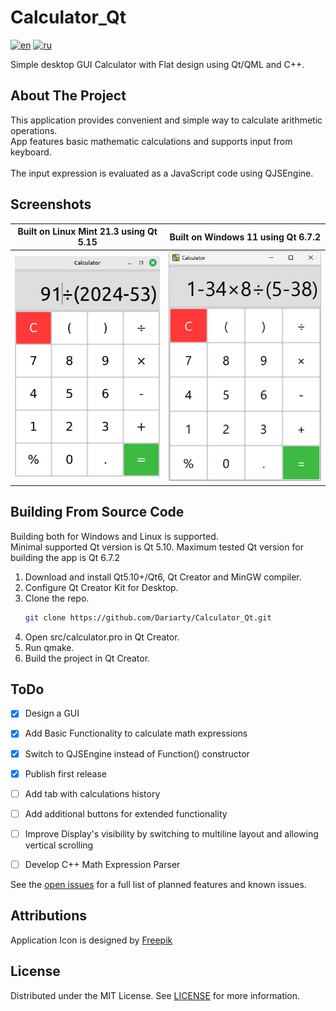 # Calculator_Qt

[![en](https://img.shields.io/badge/lang-en-blue.svg)](https://github.com/Dariarty/Calculator_Qt/blob/main/README.md)
[![ru](https://img.shields.io/badge/lang-ru-red.svg)](https://github.com/Dariarty/Calculator_Qt/blob/main/README.ru.md)

Simple desktop GUI Calculator with Flat design using Qt/QML and C++.

## About The Project

This application provides convenient and simple way to calculate arithmetic operations. </br>
App features basic mathematic calculations and supports input from keyboard.  </br>
</br>
The input expression is evaluated as a JavaScript code using QJSEngine. </br>

## Screenshots

| Built on Linux Mint 21.3 using Qt 5.15 | Built on Windows 11 using Qt 6.7.2 |
| --- | --- |
![alt text](assets/screenshot_linuxmint.jpg) | ![alt text](assets/screenshot_windows11.jpg)

## Building From Source Code
Building both for Windows and Linux is supported. </br>
Minimal supported Qt version is Qt 5.10. Maximum tested Qt version for building the app is Qt 6.7.2 </br>
1.  Download and install Qt5.10+/Qt6, Qt Creator and MinGW compiler.</br>
2.  Configure Qt Creator Kit for Desktop. </br>
3.  Clone the repo.
     ```sh
     git clone https://github.com/Dariarty/Calculator_Qt.git
     ```
4.  Open src/calculator.pro in Qt Creator.</br>
5.  Run qmake.</br>
5.  Build the project in Qt Creator.</br>

## ToDo

- [x] Design a GUI
- [x] Add Basic Functionality to calculate math expressions
- [x] Switch to QJSEngine instead of Function() constructor
- [x] Publish first release
- [ ] Add tab with calculations history
- [ ] Add additional buttons for extended functionality
- [ ] Improve Display's visibility by switching to multiline layout and allowing vertical scrolling
- [ ] Develop C++ Math Expression Parser


See the [open issues](https://github.com/Dariarty/Calculator_Qt/issues) for a full list of planned features and known issues.

## Attributions

Application Icon is designed by [Freepik](https://freepik.com)

## License

Distributed under the MIT License. See [LICENSE](LICENSE) for more information.
